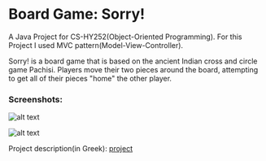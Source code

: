 # Board Game: Sorry!

A Java Project for CS-HY252(Object-Oriented Programming).
For this Project I used MVC pattern(Model-View-Controller).

Sorry! is a board game that is based on the ancient Indian cross and circle
game Pachisi. Players move their two pieces around the board, attempting to
get all of their pieces "home" the other player.


### Screenshots:

![alt text](https://github.com/JohnKond/Sorry_board_game/blob/master/screenshots/Screenshot%202021-03-31%20at%2012.29.06.png)

![alt text](https://github.com/JohnKond/Sorry_board_game/blob/master/screenshots/Screenshot%202021-03-31%20at%2012.27.26.png)


Project description(in Greek): [project](https://drive.google.com/file/d/1Ov6PeAXOCo5P_Af-J3zSZtE-Ei12IJZh/view) 